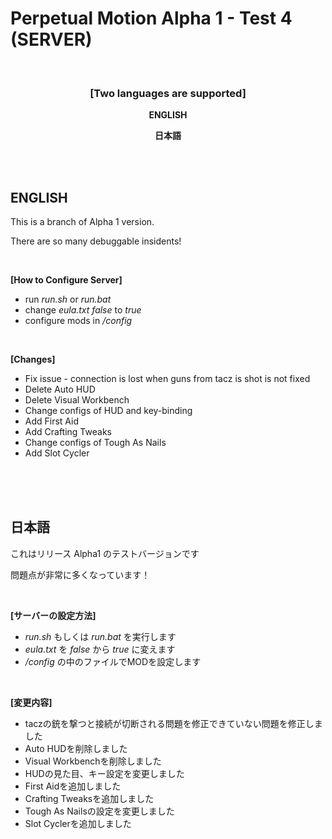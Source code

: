 # Perpetual Motion Alpha 1 - Test 4 (SERVER)

<br>

### <p style="text-align: center;"><strong>[Two languages are supported]</strong></p><p style="text-align: center;">

<p style="text-align: center;"><span><strong>ENGLISH</strong></span></p>

<p style="text-align: center;"><strong>日本語</strong></span></p>

<br>
<br>

## **ENGLISH**

This is a branch of Alpha 1 version.

There are so many debuggable insidents!

<br>

**[How to Configure Server]**

- run _run.sh_ or _run.bat_
- change _eula.txt_ _false_ to _true_ 
- configure mods in _/config_

<br>

**[Changes]**
- Fix issue - connection is lost when guns from tacz is shot is not fixed
- Delete Auto HUD
- Delete Visual Workbench
- Change configs of HUD and key-binding
- Add First Aid
- Add Crafting Tweaks
- Change configs of Tough As Nails
- Add Slot Cycler

<br>
<br>
<br>

## **日本語**

これはリリース Alpha1 のテストバージョンです

問題点が非常に多くなっています！

<br>

**[サーバーの設定方法]**

- _run.sh_ もしくは _run.bat_ を実行します
- _eula.txt_ を _false_ から _true_ に変えます 
- _/config_ の中のファイルでMODを設定します

<br>

**[変更内容]**
- taczの銃を撃つと接続が切断される問題を修正できていない問題を修正しました
- Auto HUDを削除しました
- Visual Workbenchを削除しました
- HUDの見た目、キー設定を変更しました
- First Aidを追加しました
- Crafting Tweaksを追加しました
- Tough As Nailsの設定を変更しました
- Slot Cyclerを追加しました